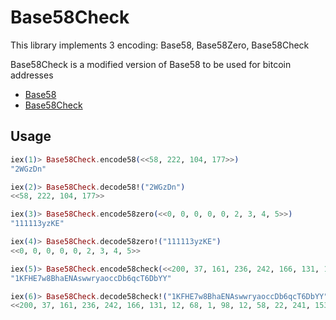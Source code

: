 Base58Check
===========

This library implements 3 encoding: Base58, Base58Zero, Base58Check

Base58Check is a modified version of Base58 to be used for bitcoin addresses

- [Base58](http://en.wikipedia.org/wiki/Base58)
- [Base58Check](https://en.bitcoin.it/wiki/Base58Check_encoding)

Usage
-----

```elixir
iex(1)> Base58Check.encode58(<<58, 222, 104, 177>>)
"2WGzDn"

iex(2)> Base58Check.decode58!("2WGzDn")
<<58, 222, 104, 177>>

iex(3)> Base58Check.encode58zero(<<0, 0, 0, 0, 0, 2, 3, 4, 5>>)
"111113yzKE"

iex(4)> Base58Check.decode58zero!("111113yzKE")
<<0, 0, 0, 0, 0, 2, 3, 4, 5>>

iex(5)> Base58Check.encode58check(<<200, 37, 161, 236, 242, 166, 131, 12, 68, 1, 98, 12, 58, 22, 241, 153, 80, 87, 194, 171>>, :p2pkh, :main)
"1KFHE7w8BhaENAswwryaoccDb6qcT6DbYY"

iex(6)> Base58Check.decode58check!("1KFHE7w8BhaENAswwryaoccDb6qcT6DbYY")
<<200, 37, 161, 236, 242, 166, 131, 12, 68, 1, 98, 12, 58, 22, 241, 153, 80, 87, 194, 171>>
```
